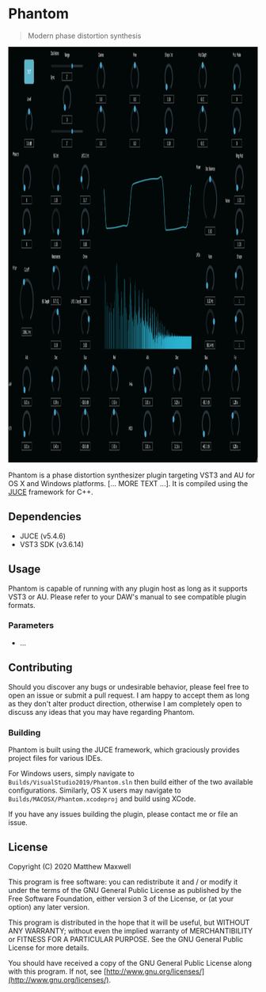 # Phantom

> Modern phase distortion synthesis

<div style="text-align: center">
    <img src="./screenshot.png" alt="Phantom screenshot" title="Phantom running in Ableton Live 10" height="840"/>
</div>

Phantom is a phase distortion synthesizer plugin targeting VST3 and AU for OS X and Windows platforms. [... MORE TEXT ...]. It is compiled using the [JUCE](https://juce.com/) framework for C++.

## Dependencies

- JUCE (v5.4.6)
- VST3 SDK (v3.6.14)

## Usage

Phantom is capable of running with any plugin host as long as it supports VST3 or AU. Please refer to your DAW's manual to see compatible plugin formats.

### Parameters 

- ...

## Contributing

Should you discover any bugs or undesirable behavior, please feel free to open an issue or submit a pull request. I am happy to accept them as long as they don't alter product direction, otherwise I am completely open to discuss any ideas that you may have regarding Phantom.

### Building

Phantom is built using the JUCE framework, which graciously provides project files for various IDEs.

For Windows users, simply navigate to `Builds/VisualStudio2019/Phantom.sln` then build either of the two available configurations. Similarly, OS X users may navigate to `Builds/MACOSX/Phantom.xcodeproj` and build using XCode.

If you have any issues building the plugin, please contact me or file an issue.

## License

Copyright (C) 2020 Matthew Maxwell

This program is free software: you can redistribute it and / or modify it under the terms of the GNU General Public License as published by the Free Software Foundation, either version 3 of the License, or (at your option) any later version.

This program is distributed in the hope that it will be useful, but WITHOUT ANY WARRANTY; without even the implied warranty of MERCHANTIBILITY or FITNESS FOR A PARTICULAR PURPOSE. See the GNU General Public License for more details. 

You should have received a copy of the GNU General Public License along with this program. If not, see [http://www.gnu.org/licenses/](http://www.gnu.org/licenses/).
